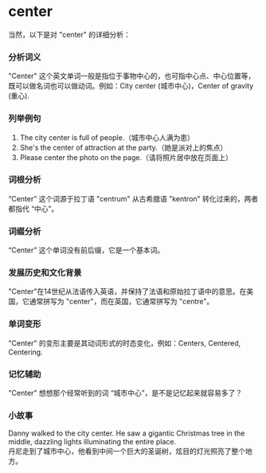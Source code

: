 # center

当然，以下是对 "center" 的详细分析：

  

### 分析词义

  

"Center" 这个英文单词一般是指位于事物中心的，也可指中心点、中心位置等，既可以做名词也可以做动词。例如：City center (城市中心)，Center of gravity (重心).

  

### 列举例句

  

1.  The city center is full of people.（城市中心人满为患）
2.  She's the center of attraction at the party.（她是派对上的焦点）
3.  Please center the photo on the page.（请将照片居中放在页面上）

  

### 词根分析

  

“Center” 这个词源于拉丁语 "centrum" 从古希腊语 "kentron" 转化过来的，两者都指代 “中心”。

  

### 词缀分析

  

“Center” 这个单词没有前后缀，它是一个基本词。

  

### 发展历史和文化背景

  

"Center"在14世纪从法语传入英语，并保持了法语和原始拉丁语中的意思。在美国，它通常拼写为 "center"，而在英国，它通常拼写为 "centre"。

  

### 单词变形

  

"Center" 的变形主要是其动词形式的时态变化，例如：Centers, Centered, Centering.

  

### 记忆辅助

  

"Center" 想想那个经常听到的词 “城市中心”，是不是记忆起来就容易多了？

  

### 小故事

  

Danny walked to the city center. He saw a gigantic Christmas tree in the middle, dazzling lights illuminating the entire place.  
丹尼走到了城市中心，他看到中间一个巨大的圣诞树，炫目的灯光照亮了整个地方。
